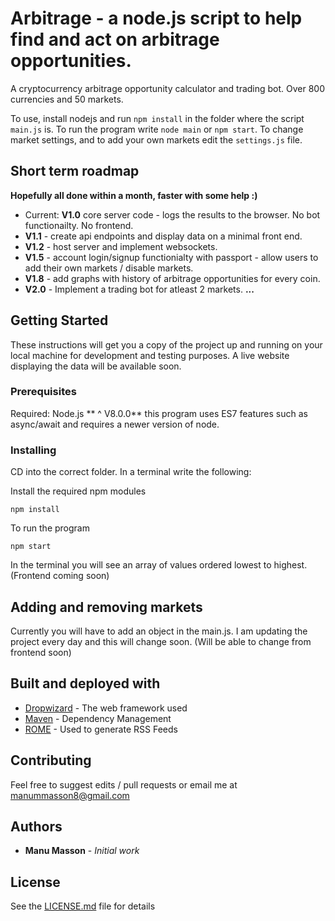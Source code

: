 
# Arbitrage - a node.js script to help find and act on arbitrage opportunities. 
A cryptocurrency arbitrage opportunity calculator and trading bot. Over 800 currencies and 50 markets.

To use, install nodejs and run `npm install` in the folder where the script `main.js` is. To run the program write `node main` or `npm start`. To change market settings, and to add your own markets edit the `settings.js` file.

## Short term **roadmap** 

**Hopefully all done within a month, faster with some help :)**

* Current: **V1.0** core server code - logs the results to the browser. No bot functionailty. No frontend.
* **V1.1** - create api endpoints and display data on a minimal front end.
* **V1.2** - host server and implement websockets.
* **V1.5** - account login/signup functionialty with passport - allow users to add their own markets / disable markets.
* **V1.8** - add graphs with history of arbitrage opportunities for every coin. 
* **V2.0** - Implement a trading bot for atleast 2 markets.
**...** 

## Getting Started

These instructions will get you a copy of the project up and running on your local machine for development and testing purposes. A live website displaying the data will be available soon. 

### Prerequisites

Required: Node.js ** ^ V8.0.0** this program uses ES7 features such as async/await and requires a newer version of node.

### Installing

CD into the correct folder. In a terminal write the following:

Install the required npm modules

```
npm install
```

To run the program

```
npm start
```

In the terminal you will see an array of values ordered lowest to highest.  (Frontend coming soon)

## Adding and removing markets

Currently you will have to add an object in the main.js. I am updating the project every day and this will change soon.  (Will be able to change from frontend soon)

## Built and deployed with

* [Dropwizard](http://www.dropwizard.io/1.0.2/docs/) - The web framework used
* [Maven](https://maven.apache.org/) - Dependency Management
* [ROME](https://rometools.github.io/rome/) - Used to generate RSS Feeds

## Contributing

Feel free to suggest edits / pull requests or email me at manummasson8@gmail.com

## Authors

* **Manu Masson** - *Initial work* 

## License

See the [LICENSE.md](LICENSE.md) file for details
